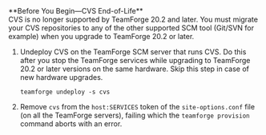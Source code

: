 <!-- Artifact artf415006 : Documenting EOL for cvs -->
<div class="panel panel-info">
<div class="panel-heading">**Before You Begin—CVS End-of-Life**</div>
<div class="panel-body" markdown="1">
CVS is no longer supported by TeamForge 20.2 and later. You must migrate your CVS repositories to any of the other supported SCM tool (Git/SVN for example) when you upgrade to TeamForge 20.2 or later.

1. Undeploy CVS on the TeamForge SCM server that runs CVS. Do this after you stop the TeamForge services while upgrading to TeamForge 20.2 or later versions on the same hardware. Skip this step in case of new hardware upgrades. 

   ```shell
   teamforge undeploy -s cvs
   ````
2. Remove `cvs` from the `host:SERVICES` token of the `site-options.conf` file (on all the TeamForge servers), failing which the `teamforge provision` command aborts with an error.

</div>
</div>